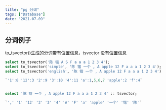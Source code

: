```yaml
---
title: "pg 分词"
tags: ["Database"]
date: "2021-07-09"
---
```


## 分词例子

to_tsvector()生成的分词带有位置信息，tsvector 没有位置信息

```sql
select to_tsvector('陈 锴 A S F a a a 1 2 3 4');
select to_tsvector('simple', '陈 锴 一个 , A apple 12 F a a a 1 2 3 4');
select to_tsvector('english', '陈 锴 一个 , A apple 12 F a a a 1 2 3 4');

`'1':8 '12':3 '2':9 '3':10 '4':11 'a':1,5,6,7 'apple':2 'f':4`


select '陈 锴 一个 , A apple 12 F a a a 1 2 3 4' :: tsvector;

`',' '1' '12' '2' '3' '4' 'A' 'F' 'a' 'apple' '一个' '锴' '陈'`
```

<!-- 字符串每个字符分词`to_tsvector('simple', array_to_string(string_to_array(data_name, null), ''))` -->
<!-- to_tsvector('simple', array_to_string(string_to_array('杭州点数据上传', null), ' '))  @@  to_tsquery(array_to_string(string_to_array('杭州点数据上传', null), ' & ')) -->

<!-- 修复特殊字符转tsquery引起的错误 -->
<!-- to_tsquery(array_to_string(string_to_array(strip(to_tsvector('simple', array_to_string(string_to_array(search, null), ' ')))::text, ' '),'&')) -->
